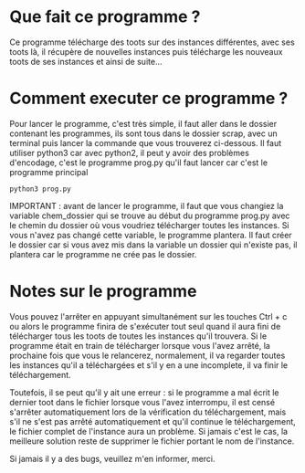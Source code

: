 
# Que fait ce programme ?

Ce programme télécharge des toots sur des instances différentes, avec ses toots là, il récupère de nouvelles instances puis télécharge les nouveaux toots de ses instances et ainsi de suite...

# Comment executer ce programme ?

Pour lancer le programme, c'est très simple, il faut aller dans le dossier contenant les programmes, ils sont tous dans le dossier scrap, avec un terminal puis lancer la commande que vous trouverez ci-dessous. Il faut utiliser python3 car avec python2, il peut y avoir des problèmes d'encodage, c'est le programme prog.py qu'il faut lancer car c'est le programme principal 

```
python3 prog.py
```

IMPORTANT : avant de lancer le programme, il faut que vous changiez la variable chem_dossier qui se trouve au début du programme prog.py avec le chemin du dossier où vous voudriez télécharger toutes les instances. Si vous n'avez pas changé cette variable, le programme plantera. Il faut créer le dossier car si vous avez mis dans la variable un dossier qui n'existe pas, il plantera car le programme ne crée pas le dossier.

# Notes sur le programme

Vous pouvez l'arrêter en appuyant simultanément sur les touches Ctrl + c ou alors le programme finira de s'exécuter tout seul quand il aura fini de télécharger tous les toots de toutes les instances qu'il trouvera.
Si le programme était en train de télécharger lorsque vous l'avez arrêté, la prochaine fois que vous le relancerez, normalement, il va regarder toutes les instances qu'il a téléchargées et s'il y en a une incomplete, il va finir le téléchargement.

Toutefois, il se peut qu'il y ait une erreur : si le programme a mal écrit le dernier toot dans le fichier lorsque vous l'avez interrompu, il est censé s'arrêter automatiquement lors de la vérification du téléchargement, mais s'il ne s'est pas arrêté automatiquement et qu'il continue le téléchargement, le fichier complet de l'instance aura un problème. Si jamais c'est le cas, la meilleure solution reste de supprimer le fichier portant le nom de l'instance.

Si jamais il y a des bugs, veuillez m'en informer, merci.
